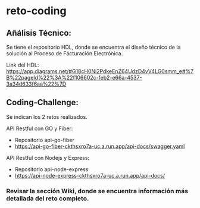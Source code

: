 # reto-coding

## Añálisis Técnico:
Se tiene el repositorio HDL, donde se encuentra el diseño técnico de la solución al Proceso de Fácturación Electrónica.

Link del HDL: https://app.diagrams.net/#G18cH0Ni2PdkeEnZ64UdzD4vV4LG0smm_e#%7B%22pageId%22%3A%22f106602c-feb2-e66a-4537-3a34d633f6aa%22%7D

## Coding-Challenge:
Se indican los 2 retos realizados.

API Restful con GO y Fiber:
- Repositorio api-go-fiber
- https://api-go-fiber-ckthsxro7a-uc.a.run.app/api-docs/swagger.yaml

API Restful con Nodejs y Express:
- Repositorio api-node-express
- https://api-node-express-ckthsxro7a-uc.a.run.app/api-docs/

### Revisar la sección Wiki, donde se encuentra información más detallada del reto completo.
